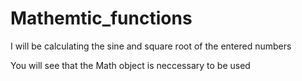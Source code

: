 # Mathemtic_functions

I will be calculating the sine and square root of the entered numbers 

You will see that the Math object is neccessary to be used
